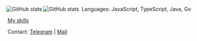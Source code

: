 <a href="https://github.com/Nikita-Ma?tab=repositories"><img align="left" src="https://github-readme-stats.vercel.app/api?username=Nikita-Ma&show_icons=true&theme=dark" alt="GitHub stats"></img></a>
[<a href="https://github.com/Nikita-Ma?tab=repositories"><img align="left" src="https://github-readme-stats.vercel.app/api?username=Nikita-Ma&show_icons=true&theme=dark" alt="GitHub stats"></img></a>
](https://www.codewars.com/users/Nikita-Ma/badges/large)

&nbsp;Languages: JavaScript, TypeScript, Java, Go

&nbsp;<a href="https://github.com/Nikita-Ma/fullaboutme" target="_blank">My skills</a>

&nbsp;Contact: <a href="https://t.me/nikplm" target="_blank"> Telegram</a> | <a href="mailto:nikitama1hr@gmail.com" target="_blank">Mail</a>

